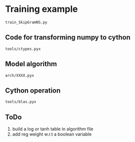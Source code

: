 # Training example
```train_SkipGramNS.py```

## Code for transforming numpy to cython
```tools/ctypes.pyx```

## Model algorithm 
```arch/XXXX.pyx```

## Cython operation
```tools/blas.pyx```

## ToDo
1. build a log or tanh table in algorithm file
2. add reg weight w.r.t a boolean variable
